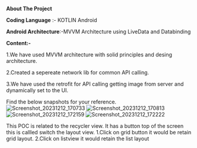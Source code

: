 ****About The Project****

**Coding Language** :- KOTLIN Android

**Android Architecture**:-MVVM Architecture using LiveData and Databinding

**Content:-**

1.We have used MVVM architecture with solid principles and desing architecture.

2.Created a sepereate network lib for common API calling.

3.We have used the retrofit for API calling getting image from server and dynamically set to the UI.

Find the below snapshots for your reference.
![Screenshot_20231212_170733](https://github.com/RK-143/thoughtctlpoc/assets/29453716/5f3e0766-3bc2-43c5-9ce8-4433c20753ac)
![Screenshot_20231212_170813](https://github.com/RK-143/thoughtctlpoc/assets/29453716/e48ae914-004f-4700-9468-a4fdd2e2ba54)
![Screenshot_20231212_172159](https://github.com/RK-143/thoughtctlpoc/assets/29453716/662ec11a-8a7b-4200-a89b-b38ee526c88b)
![Screenshot_20231212_172222](https://github.com/RK-143/thoughtctlpoc/assets/29453716/b6dbd82f-6f9f-4440-ad5c-36923ad97f9b)

This POC is related to the recycler view. It has a button top of the screen this is callled switch the layout view. 
1.Click on grid button it would be retain  grid layout.
2.Click on listview it would retain the list layout



